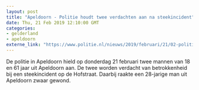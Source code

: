 ```yaml
---
layout: post
title: "Apeldoorn - Politie houdt twee verdachten aan na steekincident"
date: Thu, 21 Feb 2019 12:10:00 GMT
categories: 
- gelderland 
- apeldoorn 
externe_link: "https://www.politie.nl/nieuws/2019/februari/21/02-politie-houdt-twee-verdachten-aan-na-steekincident.html"
---
```


De politie in Apeldoorn hield op donderdag 21 februari twee mannen van 18 en 61 jaar uit Apeldoorn aan. De twee worden verdacht van betrokkenheid bij een steekincident op de Hofstraat. Daarbij raakte een 28-jarige man uit Apeldoorn zwaar gewond.
